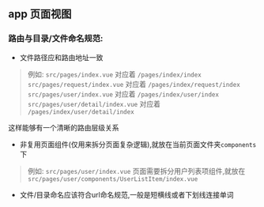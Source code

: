 ## app 页面视图

### 路由与目录/文件命名规范:

* 文件路径应和路由地址一致

> 例如:
> `src/pages/index.vue` 对应着 `/pages/index/index`
> `src/pages/request/index.vue` 对应着 `/pages/index/request/index`
> `src/pages/user/index.vue` 对应着 `/pages/index/user/index`
> `src/pages/user/detail/index.vue` 对应着 `/pages/index/user/detail/index`

这样能够有一个清晰的路由层级关系

* 非复用页面组件(仅用来拆分页面复杂逻辑),就放在当前页面文件夹`components`下

> 例如:
> `src/pages/user/index.vue` 页面需要拆分用户列表项组件,就放在 `src/pages/user/components/UserListItem/index.vue`

* 文件/目录命名应该符合url命名规范,一般是短横线或者下划线连接单词